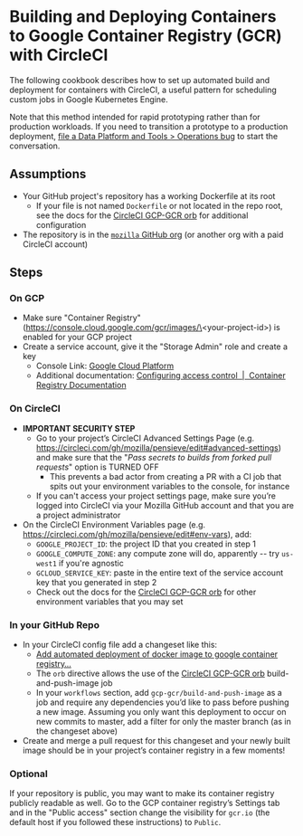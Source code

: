 # Building and Deploying Containers to Google Container Registry (GCR) with CircleCI

The following cookbook describes how to set up automated build and deployment for containers with CircleCI, a useful pattern for scheduling custom jobs in Google Kubernetes Engine.

Note that this method intended for rapid prototyping rather than for production workloads.
If you need to transition a prototype to a production deployment,
[file a Data Platform and Tools > Operations bug](https://bugzilla.mozilla.org/enter_bug.cgi?product=Data+Platform+and+Tools&component=Operations)
to start the conversation.

<!-- toc -->

## Assumptions

- Your GitHub project's repository has a working Dockerfile at its root
  - If your file is not named `Dockerfile` or not located in the repo root, see the docs for the [CircleCI GCP-GCR orb](https://circleci.com/orbs/registry/orb/circleci/gcp-gcr) for additional configuration
- The repository is in the [`mozilla` GitHub org](https://github.com/mozilla) (or another org with a paid CircleCI account)

## Steps

### On GCP

- Make sure "Container Registry" (https://console.cloud.google.com/gcr/images/\<your-project-id\>) is enabled for your GCP project
- Create a service account, give it the "Storage Admin" role and create a key
  - Console Link: [Google Cloud Platform](https://console.cloud.google.com/iam-admin/serviceaccounts)
  - Additional documentation: [Configuring access control  |  Container Registry Documentation](https://cloud.google.com/container-registry/docs/access-control?hl=en_US)

### On CircleCI

- **IMPORTANT SECURITY STEP**
  - Go to your project’s CircleCI Advanced Settings Page (e.g. https://circleci.com/gh/mozilla/pensieve/edit#advanced-settings) and make sure that the "_Pass secrets to builds from forked pull requests_" option is TURNED OFF
    - This prevents a bad actor from creating a PR with a CI job that spits out your environment variables to the console, for instance
  - If you can't access your project settings page, make sure you’re logged into CircleCI via your Mozilla GitHub account and that you are a project administrator
- On the CircleCI Environment Variables page (e.g. https://circleci.com/gh/mozilla/pensieve/edit#env-vars), add:
  - `GOOGLE_PROJECT_ID`: the project ID that you created in step 1
  - `GOOGLE_COMPUTE_ZONE`: any compute zone will do, apparently -- try `us-west1` if you're agnostic
  - `GCLOUD_SERVICE_KEY`: paste in the entire text of the service account key that you generated in step 2
  - Check out the docs for the [CircleCI GCP-GCR orb](https://circleci.com/orbs/registry/orb/circleci/gcp-gcr) for other environment variables that you may set

### In your GitHub Repo

- In your CircleCI config file add a changeset like this:
  - [Add automated deployment of docker image to google container registry…](https://github.com/mozilla/pensieve/commit/b56f6f78b16d5893ff1cbf1ba895fa5bc85266c0)
  - The `orb` directive allows the use of the [CircleCI GCP-GCR orb](https://circleci.com/orbs/registry/orb/circleci/gcp-gcr) build-and-push-image job
  - In your `workflows` section, add `gcp-gcr/build-and-push-image` as a job and require any dependencies you’d like to pass before pushing a new image. Assuming you only want this deployment to occur on new commits to master, add a filter for only the master branch (as in the changeset above)
- Create and merge a pull request for this changeset and your newly built image should be in your project’s container registry in a few moments!

### Optional

If your repository is public, you may want to make its container registry publicly readable as well. Go to the GCP container registry’s Settings tab and in the "Public access" section change the visibility for `gcr.io` (the default host if you followed these instructions) to `Public`.
